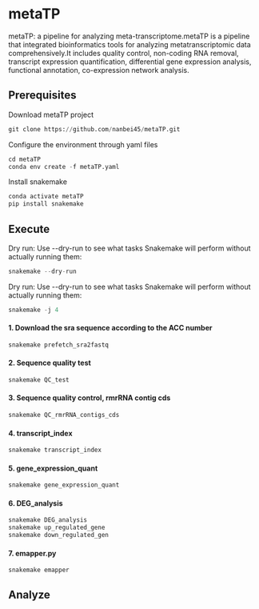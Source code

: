 # metaTP
metaTP: a pipeline for analyzing meta-transcriptome.metaTP is a pipeline that integrated bioinformatics tools for analyzing metatranscriptomic data comprehensively.It includes quality control, non-coding RNA removal, transcript expression quantification, differential gene expression analysis, functional annotation, co-expression network analysis.
## Prerequisites
Download metaTP project
```Python
git clone https://github.com/nanbei45/metaTP.git
```
Configure the environment through yaml files
```Python
cd metaTP
conda env create -f metaTP.yaml
```
Install snakemake
```Python
conda activate metaTP
pip install snakemake
```
## Execute
Dry run: Use --dry-run to see what tasks Snakemake will perform without actually running them:
```Python 
snakemake --dry-run
```
Dry run: Use --dry-run to see what tasks Snakemake will perform without actually running them:
```Python
snakemake -j 4 
```
#### 1. Download the sra sequence according to the ACC number
```Python
snakemake prefetch_sra2fastq
```
#### 2. Sequence quality test
```Python
snakemake QC_test
```
#### 3. Sequence quality control, rmrRNA contig cds
```Python
snakemake QC_rmrRNA_contigs_cds
```
#### 4. transcript_index
```Python
snakemake transcript_index
```
#### 5. gene_expression_quant
```Python
snakemake gene_expression_quant
```
#### 6. DEG_analysis
```Python
snakemake DEG_analysis
snakemake up_regulated_gene
snakemake down_regulated_gen
```
#### 7. emapper.py
```Python
snakemake emapper
```
## Analyze

